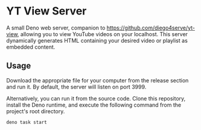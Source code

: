 # YT View Server
A small Deno web server, companion to https://github.com/diego4serve/yt-view, allowing you to view YouTube videos on your localhost. This server dynamically generates HTML containing your desired video or playlist as embedded content.

## Usage
Download the appropriate file for your computer from the release section and run it. By default, the server will listen on port 3999.

Alternatively, you can run it from the source code. Clone this repository, install the Deno runtime, and execute the following command from the project's root directory.


```sh
deno task start
```
